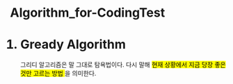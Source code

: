 # Algorithm_for-CodingTest
<ol>
<h1><li>Gready Algorithm</li></h1>
<p>그리디 알고리즘은 말 그대로 탐욕법이다. 다시 말해 <mark> 현재 상황에서 지금 당장 좋은것만 고르는 방법 </mark>을 의미한다.</p>
</ol>
